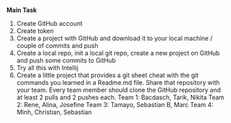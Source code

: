 **Main Task**

1. Create GitHub account
2. Create token
3. Create a project with GitHub and download it to your local machine / couple of commits and push
4. Create a local repo, init a local git repo, create a new project on GitHub and push some commits to GitHub
5. Try all this with Intellij
6. Create a little project that provides a git sheet cheat with the git commands you learned in a Readme.md file. Share that repository with your team. Every team member should clone the GitHub repository and at least 2 pulls and 2 pushes each.
   Team 1:  Bacdasch, Tarik,  Nikita
   Team 2:  Rene, Alina, Josefine
   Team 3:  Tamayo, Sebastian B, Marc
   Team 4:  Minh, Christian, Sebastian